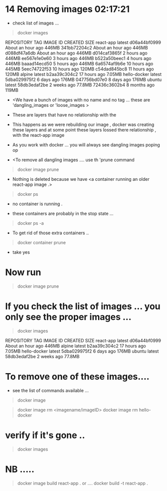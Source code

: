 # 14 Removing images      02:17:21    

- check list of images ... 

> docker images

REPOSITORY     TAG       IMAGE ID       CREATED             SIZE
react-app      latest    d06a44bf0999   About an hour ago   446MB
<none>         <none>    341bb72204c2   About an hour ago   446MB
<none>         <none>    d088df47a6db   About an hour ago   446MB
<none>         <none>    d014caf3865f   2 hours ago         446MB
<none>         <none>    ee567e1e0e60   3 hours ago         446MB
<none>         <none>    b522a50beec1   4 hours ago         446MB
<none>         <none>    baaad14ecd50   5 hours ago         446MB
<none>         <none>    6a6574af9b6e   10 hours ago        445MB
<none>         <none>    5eec74722f53   10 hours ago        120MB
<none>         <none>    c54dad845bc8   11 hours ago        120MB
alpine         latest    b2aa39c304c2   17 hours ago        7.05MB
hello-docker   latest    5dba029975f2   6 days ago          176MB
<none>         <none>    047756bd07e0   8 days ago          176MB
ubuntu         latest    58db3edaf2be   2 weeks ago         77.8MB
<none>         <none>    72436c3602b4   8 months ago        119MB




- <We have a bunch of images with no name and no tag ... these are 'dangling_images or 'loose_images >
- These are layers that have no relationship  with the <tagimage> 
- This happens as we were rebuilding our image , docker was creating these layers and at some point these layers lossed there relationship , with the react-app image 
- As you work with docker ... you will always see dangling images poping op 

- <To remove all dangling images .... use th 'prune command 

> docker image prune 


- Nothing is deleted because we have <a container running an older react-app image .>


> docker ps
- no container is running .

- these containers are probably in the stop state ... 

> docker ps -a 


- To get rid of those extra containers .. 

> docker container prune
- take  yes

# Now run 

> docker image prune


# If you check the list of images ... you only see the proper images ... 

> docker images 

REPOSITORY     TAG       IMAGE ID       CREATED             SIZE
react-app      latest    d06a44bf0999   About an hour ago   446MB
alpine         latest    b2aa39c304c2   17 hours ago        7.05MB
hello-docker   latest    5dba029975f2   6 days ago          176MB
ubuntu         latest    58db3edaf2be   2 weeks ago         77.8MB




# To remove one of these images.... 

- see the list of commands available ...

> docker image 

> docker image rm <imagename/imageID>
> docker image rm hello-docker



# verify if it's gone .. 

> docker images 



































# NB ..... 

> docker image build react-app .
or ....
> docker build -t react-app .